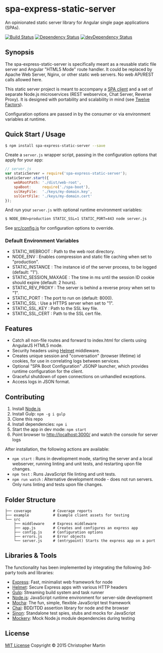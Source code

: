 # spa-express-static-server

An opinionated static server library for Angular single page applications (SPAs).

[![Build Status](https://travis-ci.org/cgmartin/spa-express-static-server.svg?branch=master)](https://travis-ci.org/cgmartin/spa-express-static-server)
[![Dependency Status](https://david-dm.org/cgmartin/spa-express-static-server.svg)](https://david-dm.org/cgmartin/spa-express-static-server)
[![devDependency Status](https://david-dm.org/cgmartin/spa-express-static-server/dev-status.svg)](https://david-dm.org/cgmartin/spa-express-static-server#info=devDependencies)

## Synopsis

The spa-express-static-server is specifically meant as a reusable static file server
and Angular "HTML5 Mode" route handler. It could be replaced by Apache Web Server, Nginx, or other
static web servers. No web API/REST calls allowed here.

This static server project is meant to accompany a [SPA client](https://github.com/cgmartin/angular-spa-browserify-example)
and a set of separate Node.js microservices (REST webservice, Chat Server, Reverse Proxy).
It is designed with portability and scalability in mind (see [Twelve Factors](http://12factor.net/)).

Configuration options are passed in by the consumer or via environment variables at runtime.

## Quick Start / Usage

```bash
$ npm install spa-express-static-server --save
```

Create a `server.js` wrapper script, passing in the configuration options that apply for your app:
```js
// server.js
var staticServer = require('spa-express-static-server');
staticServer.start({
    webRootPath: './dist/web-root',
    spaBoot:     require('./spa-boot'),
    sslKeyFile:  './keys/my-domain.key',
    sslCertFile: './keys/my-domain.cert'
});
```

And run your `server.js` with optional runtime environment variables:
```bash
$ NODE_ENV=production STATIC_SSL=1 STATIC_PORT=443 node server.js
```

See [src/config.js](https://github.com/cgmartin/spa-express-static-server/blob/master/src/config.js)
for configuration options to override.

### Default Environment Variables

* STATIC_WEBROOT : Path to the web root directory.
* NODE_ENV : Enables compression and static file caching when set to "production".
* STATIC_INSTANCE : The instance id of the server process, to be logged (default: "1").
* STATIC_SESSION_MAXAGE : The time in ms until the session ID cookie should expire (default: 2 hours).
* STATIC_REV_PROXY : The server is behind a reverse proxy when set to "1".
* STATIC_PORT : The port to run on (default: 8000).
* STATIC_SSL : Use a HTTPS server when set to "1".
* STATIC_SSL_KEY : Path to the SSL key file.
* STATIC_SSL_CERT : Path to the SSL cert file.

## Features

* Catch all non-file routes and forward to index.html for clients using AngularJS HTML5 mode.
* Security headers using [Helmet](https://github.com/helmetjs/helmet) middleware.
* Creates unique session and "conversation" (browser lifetime) id cookies, for use in correlating logs between services.
* Optional "SPA Boot Configuration" JSONP launcher, which provides runtime configuration for the client.
* Graceful shutdown of open connections on unhandled exceptions.
* Access logs in JSON format.

## Contributing

1. Install [Node.js](https://nodejs.org/download/)
1. Install Gulp: `npm -g i gulp`
1. Clone this repo
1. Install dependencies: `npm i`
1. Start the app in dev mode: `npm start`
1. Point browser to <http://localhost:3000/> and watch the console for server logs

After installation, the following actions are available:

* `npm start` : Runs in development mode, starting the server and a local webserver, running linting and unit tests, and restarting upon file changes.
* `npm test` : Runs JavaScript file linting and unit tests.
* `npm run watch` : Alternative development mode - does not run servers. Only runs linting and tests upon file changes.

## Folder Structure

```
├── coverage          # Coverage reports
├── example           # Example client assets for testing
└── src
    ├── middleware    # Express middleware
    ├── app.js        # Creates and configures an express app
    ├── config.js     # Configuration options
    ├── errors.js     # Error objects
    └── server.js     # (entrypoint) Starts the express app on a port
```

## Libraries & Tools

The functionality has been implemented by integrating the following 3rd-party tools and libraries:

 - [Express](https://github.com/strongloop/express): Fast, minimalist web framework for node
 - [Helmet](https://github.com/helmetjs/helmet): Secure Express apps with various HTTP headers
 - [Gulp](http://gulpjs.com/): Streaming build system and task runner
 - [Node.js](http://nodejs.org/api/): JavaScript runtime environment for server-side development
 - [Mocha](http://mochajs.org/): The fun, simple, flexible JavaScript test framework
 - [Chai](http://chaijs.com/): BDD/TDD assertion library for node and the browser
 - [Sinon](http://sinonjs.org/): Standalone test spies, stubs and mocks for JavaScript
 - [Mockery](https://github.com/mfncooper/mockery): Mock Node.js module dependencies during testing

## License

[MIT License](http://cgm.mit-license.org/)  Copyright © 2015 Christopher Martin

